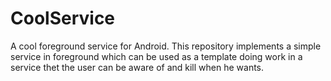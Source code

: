 # CoolService
A cool foreground service for Android. This repository implements a simple service in foreground which 
can be used as a template doing work in a service thet the user can be aware of and kill when he wants.
